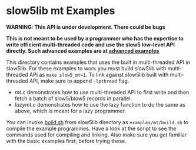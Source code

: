 # slow5lib mt Examples

**WARNING: This API is under development. There could be bugs**

**This is not meant to be used by a programmer who has the expertise to write efficient multi-threaded code and use the slow5 low-level API directly. Such advanced examples are at [advanced examples](../adv/)**

This directory contains examples that uses the built in multi-threaded API in slow5lib.  For these examples to work you must build slow5lib with multi-threaded API as `make slow5_mt=1`. To link against slow5lib built with multi-threaded API, make sure to append `-lpthread` flag.

- *mt.c* demonstrates how to use multi-threaded API to first write and then fetch a batch of slow5/blow5 records in parallel.
- *lazymt.c* demonstrates how to use the lazy function to do the same as above, which is meant for a lazy programmer.

You can invoke [build.sh](build.sh) from slow5lib directory as `examples/mt/build.sh` to compile the example programmes. Have a look at the script to see the commands used for compiling and linking. Also make sure you get familiar with the basic examples first, before trying these.

